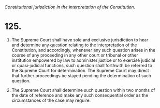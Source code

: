 *Constitutional jurisdiction in the interpretation of the Constitution.*

# 125.

1. The Supreme Court shall have sole and exclusive jurisdiction to hear and determine any question relating to the interpretation of the Constitution, and accordingly, whenever any such question arises in the course of any proceeding in any other court or tribunal or other institution empowered by law to administer justice or to exercise judicial or quasi-judicial functions, such question shall forthwith be referred to the Supreme Court for determination. The Supreme Court may direct that further proceedings be stayed pending the determination of such question.

2. The Supreme Court shall determine such question within two months of the date of reference and make any such consequential order as the circumstances of the case may require.